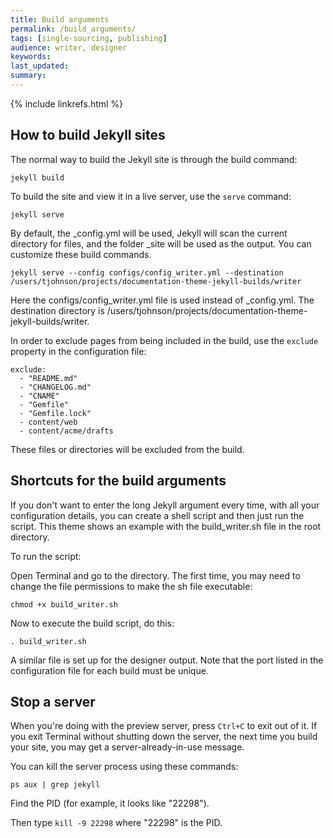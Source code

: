```yaml
---
title: Build arguments
permalink: /build_arguments/
tags: [single-sourcing, publishing]
audience: writer, designer
keywords: 
last_updated: 
summary: 
---
```

{% include linkrefs.html %} 

## How to build Jekyll sites

The normal way to build the Jekyll site is through the build command:

```
jekyll build
```

To build the site and view it in a live server, use the `serve` command:

```
jekyll serve
```

By default, the _config.yml will be used, Jekyll will scan the current directory for files, and the folder _site will be used as the output. You can customize these build commands.

```
jekyll serve --config configs/config_writer.yml --destination /users/tjohnson/projects/documentation-theme-jekyll-builds/writer
```

Here the configs/config_writer.yml file is used instead of _config.yml. The destination directory is /users/tjohnson/projects/documentation-theme-jekyll-builds/writer.

In order to exclude pages from being included in the build, use the `exclude` property in the configuration file:

```
exclude:
  - "README.md"
  - "CHANGELOG.md"
  - "CNAME"
  - "Gemfile"
  - "Gemfile.lock"
  - content/web
  - content/acme/drafts
```

These files or directories will be excluded from the build. 

## Shortcuts for the build arguments

If you don't want to enter the long Jekyll argument every time, with all your configuration details, you can create a shell script and then just run the script. This theme shows an example with the build_writer.sh file in the root directory.

To run the script:

Open Terminal and go to the directory. The first time, you may need to change the file permissions to make the sh file executable:

```
chmod +x build_writer.sh
```

Now to execute the build script, do this:

```
. build_writer.sh
```

A similar file is set up for the designer output. Note that the port listed in the configuration file for each build must be unique.

## Stop a server

When you're doing with the preview server, press `Ctrl+C` to exit out of it. If you exit Terminal without shutting down the server, the next time you build your site, you may get a server-already-in-use message.

You can kill the server process using these commands:

`ps aux | grep jekyll`

Find the PID (for example, it  looks like "22298").

Then type `kill -9 22298` where "22298" is the PID.


